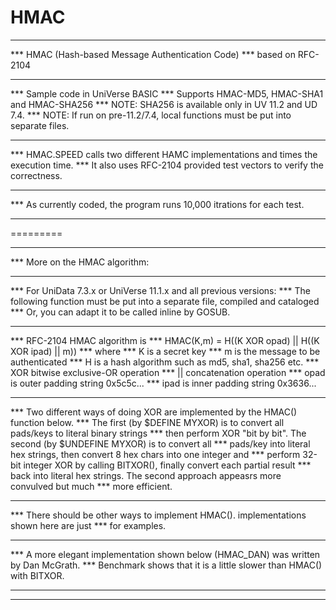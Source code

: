 HMAC
==========
***
*** HMAC (Hash-based Message Authentication Code)
*** based on RFC-2104
***
*** Sample code in UniVerse BASIC
***     Supports HMAC-MD5, HMAC-SHA1 and HMAC-SHA256
***     NOTE: SHA256 is available only in UV 11.2 and UD 7.4.
***     NOTE: If run on pre-11.2/7.4, local functions must be put into separate files.
***
*** HMAC.SPEED calls two different HAMC implementations and times the execution time.
*** It also uses RFC-2104 provided test vectors to verify the correctness.
*** 
*** As currently coded, the program runs 10,000 itrations for each test.
***
=========
***
*** More on the HMAC algorithm:
***
*** For UniData 7.3.x or UniVerse 11.1.x and all previous versions:
*** The following function must be put into a separate file, compiled and cataloged
*** Or, you can adapt it to be called inline by GOSUB.
***
*** RFC-2104 HMAC algorithm is
***    HMAC(K,m) = H((K XOR opad) || H((K XOR ipad) || m))
*** where
***     K is a secret key
***     m is the message to be authenticated
***     H is a hash algorithm such as md5, sha1, sha256 etc.
***     XOR bitwise exclusive-OR operation
***     || concatenation operation
***     opad is outer padding string 0x5c5c...
***     ipad is inner padding string 0x3636...
***
*** Two different ways of doing XOR are implemented by the HMAC() function below.
*** The first (by $DEFINE MYXOR) is to convert all pads/keys to literal binary strings
*** then perform XOR "bit by bit". The second (by $UNDEFINE MYXOR) is to convert all
*** pads/key into literal hex strings, then convert 8 hex chars into one integer and
*** perform 32-bit integer XOR by calling BITXOR(), finally convert each partial result
*** back into literal hex strings. The second approach appeasrs more convulved but much
*** more efficient.
***
*** There should be other ways to implement HMAC(). implementations shown here are just
*** for examples.
***
*** A more elegant implementation shown below (HMAC_DAN) was written by Dan McGrath.
*** Benchmark shows that it is a little slower than HMAC() with BITXOR.
***
***
